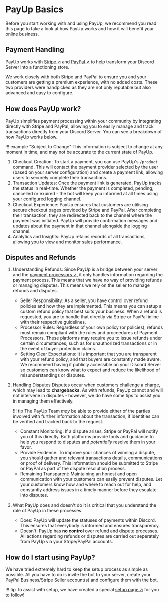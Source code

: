 # PayUp Basics
Before you start working with and using PayUp, we recommend you read this page to take a look at how PayUp works and how it will benefit your online business.

## Payment Handling
PayUp works with [Stripe ↗](https://stripe.com) and [PayPal ↗](https://paypal.com) to help transform your Discord Server into a functioning store.

We work closely with both Stripe and PayPal to ensure you and your customers are getting a premium experience, with no added costs. These two providers were handpicked as they are not only reputable but also advanced and easy to configure.

## How does PayUp work?
PayUp simplifies payment processing within your community by integrating directly with Stripe and PayPal, allowing you to easily manage and track transactions directly from your Discord Server. You can see a breakdown of how PayUp works below.

!!! example "Subject to Change"
	This information is subject to change at any moment in time, and may not be accurate to the current state of PayUp.

1. Checkout Creation:
	To start a payment, you can use PayUp's `/product` command.
	This will contact the payment provider selected by the user (based on your server configuration) and create a payment link, allowing users to securely complete their transactions.
2. Transaction Updates:
	Once the payment link is generated, PayUp tracks the status in real-time. Whether the payment is completed, pending, cancelled or expired - the bot will keep you informed at all times using your configured logging channel.
3. Checkout Experience:
	PayUp ensures that customers are utilising secure checkout pages provided by Stripe and PayPal. After completing their transaction, they are redirected back to the channel where the payment was initiated. PayUp will provide confirmation messages and updates about the payment in that channel alongside the logging channel.
4. Analytics and Insights:
	PayUp retains records of all transactions, allowing you to view and monitor sales performance.

## Disputes and Refunds
1. Understanding Refunds:
	Since PayUp is a bridge between your server and the [payment processors ↗](#payment-handling), it only handles information regarding the payment process. This means that we have no way of providing refunds or managing disputes. This means we rely on the seller to manage refunds and disputes.
	* Seller Responsibility:
		As a seller, you have control over refund policies and how they are implemented. This means you can setup a custom refund policy that best suits your business. When a refund is requested, you are to handle that directly via Stripe or PayPal inline with their respective guidelines.
	* Processor Rules:
		Regardless of your own policy (or policies), refunds must remain compliant with the rules and proceedures of Payment Processors. These platforms may require you to issue refunds under certain circumstances, such as for unauthorized transactions or in the event of buyer protection claims.
	* Setting Clear Expectations:
		It is important that you are transparent with your refund policy, and that buyers are constantly made aware. We recommend having it publicly accessible on your Discord Server so customers can know what to expect and reduce the likelihood of misunderstandings or disputes.

2. Handling Disputes
	Disputes occur when customers challenge a charge, which may lead to **chargebacks**. As with refunds, PayUp cannot and will not intervene in disputes - however, we do have some tips to assist you in managing them effectively.

	!!! tip
		The PayUp Team *may* be able to provide either of the parties involved with further information about the transaction, if identities can be verified and tracked back to the request.
	* Constant Monitoring:
		If a dispute arises, Stripe or PayPal will notify you of this directly. Both platforms provide tools and guidance to help you respond to disputes and *potentially* resolve them in your favor.
	* Provide Evidence:
		To improve your chances of winning a dispute, you should gather and relevant transactions details, communications or proof of delivery. This information should be submitted to Stripe or PayPal as part of the dispute resolution process.
	* Remaining Transparent:
		Maintaining an honest and open communication with your customers can easily prevent disputes. Let your customers know how and where to reach out for help, and constantly address issues in a timely manner before they escalate into disputes.

3. What PayUp does and doesn't do
	It is critical that you understand the role of PayUp in these processes.
	* Does:
		PayUp will update the statuses of payments within Discord. This ensures that everybody is informed and ensures transparency.
	* Doesn't:
		PayUp has **no control** over refund and dispute processes. All actions regarding refunds or disputes are carried out seperately from PayUp via your Stripe/PayPal accounts.
		
## How do I start using PayUp?
We have tried extremely hard to keep the setup process as simple as possible. All you have to do is invite the bot to your server, create your PayPal Business/Stripe Seller account(s) and configure them with the bot.

!!! tip
	To assist with setup, we have created a special [setup page ↗](/docs/Setup-Guide/initial-setup) for you to follow!